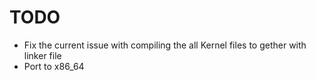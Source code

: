 # TODO


* Fix the current issue with compiling the all Kernel files to gether with linker file
* Port to x86_64
